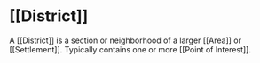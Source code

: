 
# [[District]]

A [[District]] is a section or neighborhood of a larger [[Area]] or [[Settlement]]. Typically contains one or more [[Point of Interest]].
